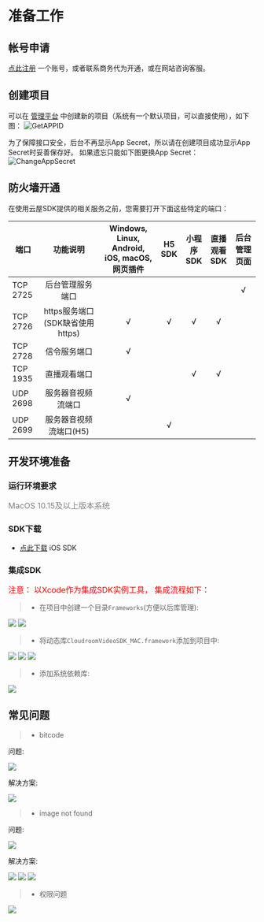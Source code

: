 
# 准备工作

## 帐号申请

[点此注册](https://sdk.cloudroom.com/mgr_sdk/register.html) 一个账号，或者联系商务代为开通，或在网站咨询客服。

<h2 id=getappid>创建项目</h2>


可以在 [管理平台](https://sdk.cloudroom.com/mgr_sdk/) 中创建新的项目（系统有一个默认项目，可以直接使用），如下图：
![GetAPPID](./images/getAppID.png)

为了保障接口安全，后台不再显示App Secret，所以请在创建项目成功显示App Secret时妥善保存好。 如果遗忘只能如下图更换App Secret：
![ChangeAppSecret](./images/ChangeAppSecret.png)


<h2 id=fireWallSettings>防火墙开通</h2>

在使用云屋SDK提供的相关服务之前，您需要打开下面这些特定的端口：

<table border=0 cellpadding=0 cellspacing=0 style='border-collapse:collapse;table-layout:fixed;'>
    <thead>
        <tr >
            <th style='width:12%;text-align:center'>端口</th>
            <th style='width:25%;text-align:center'>功能说明</th>
            <th style='width:23%;text-align:center'>Windows, Linux, Android, iOS, macOS, 网页插件</th>
            <th style='width:10%;text-align:center'>H5 SDK</th>
            <th style='width:10%;text-align:center'>小程序SDK</th>
            <th style='width:10%;text-align:center'>直播观看SDK</th>
            <th style='width:10%;text-align:center'>后台管理页面</th>
        </tr>
    </thead>
    <tbody>
    <tr>
        <td>TCP 2725</td>
        <td style='text-align:center'>后台管理服务端口</td>
        <td></td>
        <td></td>
        <td></td>
        <td></td>
        <td style='text-align:center'>√</td>
    </tr>
    <tr>
        <td>TCP 2726</td>
        <td style='text-align:center'>https服务端口<br />(SDK缺省使用https)
        </td>
        <td style='text-align:center'>√</td>
        <td style='text-align:center'>√</td>
        <td style='text-align:center'>√</td>
        <td style='text-align:center'>√</td>
        <td style='text-align:center'></td>
    </tr>
    <tr>
        <td>TCP 2728</td>
        <td style='text-align:center'>信令服务端口</td>
        <td style='text-align:center'>√</td>
        <td style='text-align:center'></td>
        <td style='text-align:center'></td>
        <td style='text-align:center'></td>
        <td style='text-align:center'></td>
    </tr>
    <tr>
        <td>TCP 1935</td>
        <td style='text-align:center'>直播观看端口</td>
        <td></td>
        <td></td>
        <td style='text-align:center'>√</td>
        <td style='text-align:center'>√</td>
        <td style='text-align:center'></td>
    </tr>
    <tr>
        <td>UDP 2698</td>
        <td style='text-align:center'>服务器音视频流端口</td>
        <td style='text-align:center'>√</td>
        <td></td>
        <td></td>
        <td></td>
        <td></td>
    </tr>
    <tr>
        <td>UDP 2699</td>
        <td style='text-align:center'>服务器音视频流端口(H5)</td>
        <td></td>
        <td style='text-align:center'>√</td>
        <td></td>
        <td></td>
        <td></td>
    </tr>    
    </tbody>
</table>

<h2 id=beforeDev>开发环境准备</h2>

### 运行环境要求

<font size="3" color="grey"> MacOS 10.15及以上版本系统</font>


### SDK下载

- [点此下载](https://sdk.cloudroom.com/pages/download#sdk) iOS SDK


### 集成SDK

<font size="3" color="red">注意： 以Xcode作为集成SDK实例工具， 集成流程如下：</font>

> * 在项目中创建一个目录`Frameworks`(方便以后库管理):

<img src="./images/guide/create_frameworks.png" />

<img src="./images/guide/create_frameworks_complete.png" />

> * 将动态库`CloudroomVideoSDK_MAC.framework`添加到项目中:

<img src="./images/guide/add_cloudroomVideoSDK.png" />

<img src="./images/guide/add_cloudroomVideoSDK_setting.png" />

<img src="./images/guide/add_cloudroomVideoSDK_complete.png" />

> * 添加系统依赖库:

<img src="./images/guide/add_system_frameworks_complete.png" />

## 常见问题

> * bitcode

问题:

<img src="./images/problems/bitcode_question.png" />

解决方案:

<img src="./images/problems/bitcode_answer.png" />

> * image not found

问题:

<img src="./images/problems/image_not_found_question.png" />

解决方案:

<img src="./images/problems/image_not_found_answer_1.png" />

<img src="./images/problems/image_not_found_answer_2.png" />

<img src="./images/problems/image_not_found_answer_3.png" />

> * 权限问题

<img src="./images/problems/privacy_problem.png" />
